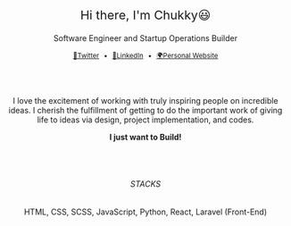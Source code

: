 

<br>


<br>
<h3 style="font-size: 22px; font-weight: 400; line-height: 1" align="center">Hi there, I'm Chukky😃</h3> 
<p align="center">Software Engineer and Startup Operations Builder</p>


<p style="font-size: 12px" align="center">
    <a href="https://twitter.com/TheChukkyEze">🔔Twitter</a>
        <span style="margin: 5px">▪️</span>
    <a href="https://www.linkedin.com/in/eze-chukwuka/" >📘LinkedIn</a>
        <span style="margin: 5px">▪️</span>
    <a href="#" >🌍Personal Website</a>
</p>

<br>


<br>
<p align="center">I love the excitement of working with truly inspiring people on incredible ideas. I cherish the fulfillment of getting to do the important work of giving life to ideas via design, project implementation, and codes.</p><p align="center"><b>I just want to Build!</b></p>

<br>

<br>

<h6 align="center">STACKS</h6>
<p align="center">HTML, CSS, SCSS, JavaScript, Python, React, Laravel (Front-End)</p>
<br>


<br>






<!--
**ChukkyWang/ChukkyWang** is a ✨ _special_ ✨ repository because its `README.md` (this file) appears on your GitHub profile.

Here are some ideas to get you started:

- 🔭 I’m currently working on ...
- 🌱 I’m currently learning ...
- 👯 I’m looking to collaborate on ...
- 🤔 I’m looking for help with ...
- 💬 Ask me about ...
- 📫 How to reach me: ...
- 😄 Pronouns: ...
- ⚡ Fun fact: ...
-->
